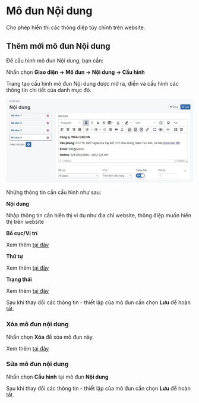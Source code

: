 # Mô đun Nội dung

Cho phép hiển thị các thông điệp tùy chỉnh trên website.

## Thêm mới mô đun Nội dung

Để cấu hình mô đun Nội dung, bạn cần:

Nhấn chọn **Giao diện -> Mô đun -> Nội dung -> Cấu hình**

Trang tạo cấu hình mô đun Nội dung được mở ra, điền và cấu hình các thông tin chi tiết của danh mục đó.

![mo-dun-noi-dung-2.jpg (77 KB)](img/mo-dun-noi-dung-2.jpg)

Những thông tin cần cấu hình như sau:

**Nội dung**

Nhập thông tin cần hiển thị ví dụ như địa chỉ website, thông điệp muốn hiển thị trên website

**Bố cục/Vị trí**

Xem thêm [tại đây](https://mkmate.osd.vn/docs/common/logic#b%E1%BB%91-c%E1%BB%A5c-v%C3%A0-v%E1%BB%8B-tr%C3%AD)

**Thứ tự**

Xem thêm [tại đây](https://mkmate.osd.vn/docs/common/logic/#th%E1%BB%A9-t%E1%BB%B1-s%E1%BA%AFp-x%E1%BA%BFp-l%C3%A0-s%E1%BB%91-ch%E1%BB%89-%C4%91%E1%BB%8Bnh)

**Trạng thái**

Xem thêm [tại đây](https://mkmate.osd.vn/docs/common/logic/#tr%E1%BA%A1ng-th%C3%A1i)

Sau khi thay đổi các thông tin - thiết lập của mô đun cần chọn **Lưu** để hoàn tất.

### Xóa mô đun nội dung

Nhấn chọn **Xóa** để xóa mô đun này.

Xem thêm [tại đây](https://mkmate.osd.vn/docs/common/logic#x%C3%B3a-c%C3%A1c-m%E1%BB%A5c-c%C3%A1c-th%C3%A0nh-ph%E1%BA%A7n-th%C3%B4ng-tin)

### Sửa mô đun nội dung

Nhấn chọn **Cấu hình** tại mô đun **Nội dung**

Sau khi thay đổi các thông tin - thiết lập của mô đun cần chọn **Lưu** để hoàn tất.
